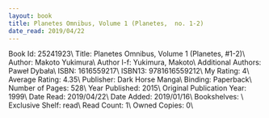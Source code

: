 ```yaml
---
layout: book
title: Planetes Omnibus, Volume 1 (Planetes,  no. 1-2)
date_read: 2019/04/22
---
```


Book Id: 25241923\ 
Title: Planetes Omnibus, Volume 1 (Planetes, #1-2)\ 
Author: Makoto Yukimura\ 
Author l-f: Yukimura, Makoto\ 
Additional Authors: Paweł Dybała\ 
ISBN: 1616559217\ 
ISBN13: 9781616559212\ 
My Rating: 4\ 
Average Rating: 4.35\ 
Publisher: Dark Horse Manga\ 
Binding: Paperback\ 
Number of Pages: 528\ 
Year Published: 2015\ 
Original Publication Year: 1999\ 
Date Read: 2019/04/22\ 
Date Added: 2019/01/16\ 
Bookshelves: \ 
Exclusive Shelf: read\ 
Read Count: 1\ 
Owned Copies: 0\ 

